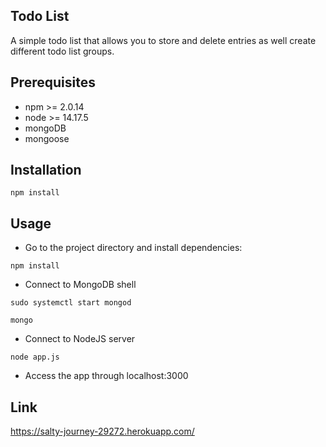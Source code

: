 ## Todo List

A simple todo list that allows you to store and delete entries as well create different todo list groups.

## Prerequisites
- npm >= 2.0.14
- node >= 14.17.5
- mongoDB
- mongoose

## Installation

```
npm install
```

## Usage
- Go to the project directory and install dependencies:
```
npm install 
```

- Connect to MongoDB shell
```
sudo systemctl start mongod

mongo
```

- Connect to NodeJS server
```
node app.js
```

- Access the app through
localhost:3000

## Link
https://salty-journey-29272.herokuapp.com/
